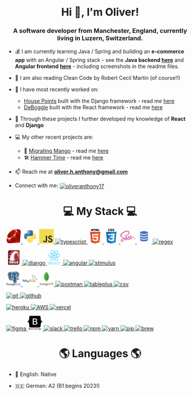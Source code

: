 <h1 align="center">Hi 👋, I'm Oliver!</h1>
<h3 align="center">A software developer from Manchester, England, currently living in Luzern, Switzerland.</h3> 

- 💰 I am currently learning Java / Spring and building an __e-commerce app__ with an Angular / Spring stack - see the __Java backend [here](https://github.com/oliveranthony17/ecommerce-app-java-rest-api)__ and __Angular frontend [here](https://github.com/oliveranthony17/ecommerce-app-angular-frontend)__ - including screenshots in the readme files.

- 📖 I am also reading Clean Code by Robert Cecil Martin (of course!!)

- 🎯 I have most recently worked on:
  - [House Points](https://fourforesthousepoints.herokuapp.com/) built with the Django framework - read me [here](https://github.com/oliveranthony17/housepoints)
  - [DeBoggle](https://deboggle-app.vercel.app/) built with the React framework - read me [here](https://github.com/oliveranthony17/deboggle)

- 🌱 Through these projects I further developed my knowledge of **React** and **Django**

- 💻 My other recent projects are: 
  - 🥭 [Migrating Mango](http://www.migratingmango.me/) - read me [here](https://github.com/oliveranthony17/migrating_mango)
  - 🛠 [Hammer Time](https://hammer-time.herokuapp.com/) - read me [here](https://github.com/oliveranthony17/hammer-time-clone)

- 📫 Reach me at **oliver.h.anthony@gmail.com**

- <p align="left">Connect with me: <a href="https://linkedin.com/in/oliveranthony17" target="blank"><img align="center" src="https://raw.githubusercontent.com/rahuldkjain/github-profile-readme-generator/master/src/images/icons/Social/linked-in-alt.svg" alt="oliveranthony17" height="30" width="40" /></a></p>


<h1 align="center">💻 My Stack 💻</h1>

<p align="left"> 
  
  <a href="https://www.ruby-lang.org/en/" target="_blank" rel="noreferrer"> <img src="https://raw.githubusercontent.com/devicons/devicon/master/icons/ruby/ruby-original.svg" alt="ruby" width="40" height="40"/> 
  </a> 
  <a href="https://www.python.org" target="_blank" rel="noreferrer"> <img src="https://raw.githubusercontent.com/devicons/devicon/master/icons/python/python-original.svg" alt="python" width="40" height="40"/> 
  </a> 
  <a href="https://developer.mozilla.org/en-US/docs/Web/JavaScript" target="_blank" rel="noreferrer"> <img src="https://raw.githubusercontent.com/devicons/devicon/master/icons/javascript/javascript-original.svg" alt="javascript" width="40" height="40"/> 
  </a> 
  <a href="https://www.typescriptlang.org/" target="_blank" rel="noreferrer"> <img src="https://upload.wikimedia.org/wikipedia/commons/4/4c/Typescript_logo_2020.svg" alt="typescript" width="40" height="40"/> 
  </a> 
  <a href="https://www.w3.org/html/" target="_blank" rel="noreferrer"> <img src="https://raw.githubusercontent.com/devicons/devicon/master/icons/html5/html5-original-wordmark.svg" alt="html5" width="40" height="40"/> 
  </a>
  <a href="https://www.w3schools.com/css/" target="_blank" rel="noreferrer"> <img src="https://raw.githubusercontent.com/devicons/devicon/master/icons/css3/css3-original-wordmark.svg" alt="css3" width="40" height="40"/> 
  </a> 
  <a href="https://sass-lang.com" target="_blank" rel="noreferrer"> <img src="https://raw.githubusercontent.com/devicons/devicon/master/icons/sass/sass-original.svg" alt="sass" width="40" height="40"/> 
  </a> 
  <a href="https://www.techtarget.com/searchdatamanagement/definition/SQL#:~:text=Structured%20Query%20Language%20(SQL)%20is,on%20the%20data%20in%20them." target="_blank" rel="noreferrer"> <img src="https://raw.githubusercontent.com/github/explore/80688e429a7d4ef2fca1e82350fe8e3517d3494d/topics/sql/sql.png" alt="sql" width="40" height="40"/> 
  </a> 
  <a href="https://en.wikipedia.org/wiki/Regular_expression" target="_blank" rel="noreferrer"> <img src="https://d2h1bfu6zrdxog.cloudfront.net/wp-content/uploads/2022/04/coderpad-regex-the-complete-guide.jpg" alt="regex" width="40" height="40"/> 
  </a> 
  
  <a href="https://rubyonrails.org" target="_blank" rel="noreferrer"> <img src="https://raw.githubusercontent.com/devicons/devicon/master/icons/rails/rails-original-wordmark.svg" alt="rails" width="40" height="40"/> 
  </a> 
  <a href="https://www.djangoproject.com/" target="_blank" rel="noreferrer"> <img src="https://cdn.worldvectorlogo.com/logos/django.svg" alt="django" width="40" height="40"/> 
  </a> 
  <a href="https://reactjs.org/" target="_blank" rel="noreferrer"> <img src="https://raw.githubusercontent.com/devicons/devicon/master/icons/react/react-original-wordmark.svg" alt="react" width="40" height="40"/> 
  </a> 
  <a href="https://angular.io/" target="_blank" rel="noreferrer"> <img src="https://upload.wikimedia.org/wikipedia/commons/thumb/c/cf/Angular_full_color_logo.svg/500px-Angular_full_color_logo.svg.png" alt="angular" width="40" height="40"/> 
  </a> 
  <a href="https://stimulus.hotwired.dev/" target="_blank" rel="noreferrer"> <img src="https://bestofjs.org/logos/stimulus.dark.svg" alt="stimulus" width="40" height="40"/> 
  </a> 
  
  
  <a href="https://www.postgresql.org" target="_blank" rel="noreferrer"> <img src="https://raw.githubusercontent.com/devicons/devicon/master/icons/postgresql/postgresql-original-wordmark.svg" alt="postgresql" width="40" height="40"/> 
  </a> 
  <a href="https://www.mysql.com/" target="_blank" rel="noreferrer"> <img src="https://raw.githubusercontent.com/devicons/devicon/master/icons/mysql/mysql-original-wordmark.svg" alt="mysql" width="40" height="40"/> 
  </a> 
  <a href="https://www.mongodb.com/" target="_blank" rel="noreferrer"> <img src="https://raw.githubusercontent.com/devicons/devicon/master/icons/mongodb/mongodb-original-wordmark.svg" alt="mongodb" width="40" height="40"/> 
  </a> 
  <a href="https://postman.com" target="_blank" rel="noreferrer"> <img src="https://www.vectorlogo.zone/logos/getpostman/getpostman-icon.svg" alt="postman" width="40" height="40"/> 
  </a> 
  <a href="https://tableplus.com/" target="_blank" rel="noreferrer"> <img src="https://tableplus.com/resources/favicons/apple-icon-120x120.png" alt="tableplus" width="40" height="40"/> 
  </a> 
  <a href="https://en.wikipedia.org/wiki/Comma-separated_values" target="_blank" rel="noreferrer"> <img src="https://cdn-icons-png.flaticon.com/512/4911/4911248.png" alt="csv" width="40" height="40"/> 
  </a> 
  
  
  <a href="https://git-scm.com/" target="_blank" rel="noreferrer"> <img src="https://www.vectorlogo.zone/logos/git-scm/git-scm-icon.svg" alt="git" width="40" height="40"/> 
  </a> 
  <a href="www.github.com" target="_blank" rel="noreferrer"> <img src="https://play-lh.googleusercontent.com/PCpXdqvUWfCW1mXhH1Y_98yBpgsWxuTSTofy3NGMo9yBTATDyzVkqU580bfSln50bFU" alt="github" width="40" height="40"/> 
  </a> 
  
  <a href="https://heroku.com" target="_blank" rel="noreferrer"> <img src="https://www.vectorlogo.zone/logos/heroku/heroku-icon.svg" alt="heroku" width="40" height="40"/> 
  </a> 
  <a href="https://aws.amazon.com/" target="_blank" rel="noreferrer"> <img src="https://pbs.twimg.com/profile_images/1599829788369113089/FrdYoQ1o_400x400.jpg" alt="AWS" width="40" height="40"/> 
  </a> 
  <a href="https://vercel.com/docs" target="_blank" rel="noreferrer"> <img src="https://avatars.githubusercontent.com/u/14985020?s=200&v=4" alt="vercel" width="40" height="40"/> 
  </a> 
  
  <a href="https://www.figma.com/" target="_blank" rel="noreferrer"> <img src="https://www.vectorlogo.zone/logos/figma/figma-icon.svg" alt="figma" width="40" height="40"/> 
  </a> 
  <a href="https://getbootstrap.com" target="_blank" rel="noreferrer"> 
    <img src="https://raw.githubusercontent.com/devicons/devicon/master/icons/bootstrap/bootstrap-plain-wordmark.svg" alt="bootstrap" width="40" height="40"/> 
  </a> 
  <a href="https://slack.com/" target="_blank" rel="noreferrer"> 
    <img src="https://yt3.googleusercontent.com/ytc/AL5GRJUyNSclWVdzjF267_EFUDHth4IXcUlcQCjEfNTvSw=s900-c-k-c0x00ffffff-no-rj" alt="slack" width="40" height="40"/> 
  </a> 
  <a href="https://trello.com/" target="_blank" rel="noreferrer"> 
    <img src="https://avatars.slack-edge.com/2021-07-19/2282472048054_9a51d280179d828b3ad7_512.png" alt="trello" width="40" height="40"/> 
  </a> 
  <a href="https://www.npmjs.com/" target="_blank" rel="noreferrer"> 
    <img src="https://upload.wikimedia.org/wikipedia/commons/thumb/d/db/Npm-logo.svg/240px-Npm-logo.svg.png" alt="npm" width="40" height="40"/> 
  </a> 
  <a href="https://yarnpkg.com/" target="_blank" rel="noreferrer"> 
    <img src="https://p1.hiclipart.com/preview/1012/797/240/javascript-logo-npm-package-manager-nodejs-installation-yarn-github-bower-png-clipart.jpg" alt="yarn" width="40" height="40"/> 
  </a> 
  <a href="https://pypi.org/project/pip/" target="_blank" rel="noreferrer"> 
    <img src="https://pypi.org/static/images/logo-small.2a411bc6.svg" alt="pip" width="40" height="40"/> 
  </a> 
  <a href="https://brew.sh/" target="_blank" rel="noreferrer"> 
    <img src="https://brew.sh/assets/img/homebrew-256x256.png" alt="brew" width="40" height="40"/> 
  </a> 
  
</p>

<h1 align="center">🌎 Languages 🌎</h1>

- 🏴󠁧󠁢󠁥󠁮󠁧󠁿 English: Native

- 🇩🇪 German: A2 (B1 begins 2023!)
